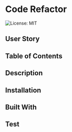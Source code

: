 # Code Refactor

![License: MIT](https://img.shields.io/badge/License-MIT-yellow.svg)

## User Story

## Table of Contents

## Description

## Installation

## Built With

## Test

